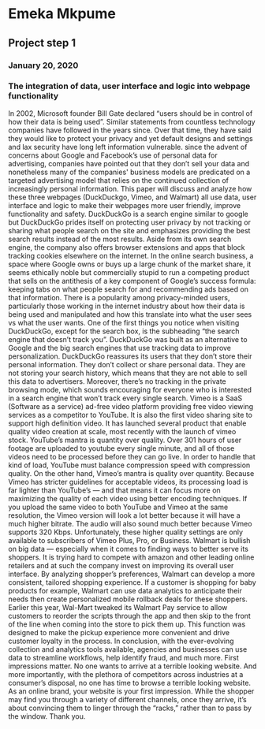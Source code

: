 # **Emeka Mkpume**

## **Project step 1**

### **January 20, 2020**

### **The integration of data, user interface and logic into webpage functionality**

In 2002, Microsoft founder Bill Gate declared “users should be in control of how their data is being used”. Similar statements from countless technology companies have followed in the years since. Over that time, they have said they would like to protect your privacy and yet default designs and settings and lax security have long left information vulnerable. since the advent of concerns about Google and Facebook’s use of personal data for advertising, companies have pointed out that they don’t sell your data and nonetheless many of the companies' business models are predicated on a targeted advertising model that relies on the continued collection of increasingly personal information. This paper will discuss and analyze how these three webpages (DuckDuckgo, Vimeo, and Walmart) all use data, user interface and logic to make their webpages more user friendly, improve functionality and safety.
DuckDuckGo is a search engine similar to google but DuckDuckGo prides itself on protecting user privacy by not tracking or sharing what people search on the site and emphasizes providing the best search results instead of the most results. Aside from its own search engine, the company also offers browser extensions and apps that block tracking cookies elsewhere on the internet. In the online search business, a space where Google owns or buys up a large chunk of the market share, it seems ethically noble but commercially stupid to run a competing product that sells on the antithesis of a key component of Google’s success formula: keeping tabs on what people search for and recommending ads based on that information. There is a popularity among privacy-minded users, particularly those working in the internet industry about how their data is being used and manipulated and how this translate into what the user sees vs what the user wants. One of the first things you notice when visiting DuckDuckGo, except for the search box, is the subheading “the search engine that doesn’t track you”. DuckDuckGo was built as an alternative to Google and the big search engines that use tracking data to improve personalization. DuckDuckGo reassures its users that they don’t store their personal information. They don’t collect or share personal data. They are not storing your search history, which means that they are not able to sell this data to advertisers. Moreover, there’s no tracking in the private browsing mode, which sounds encouraging for everyone who is interested in a search engine that won’t track every single search.
	Vimeo is a SaaS (Software as a service) ad-free video platform providing free video viewing services as a competitor to YouTube. It is also the first video sharing site to support high definition video. It has launched several product that enable quality video creation at scale, most recently with the launch of vimeo stock. YouTube’s mantra is quantity over quality. Over 301 hours of user footage are uploaded to youtube every single minute, and all of those videos need to be processed before they can go live. In order to handle that kind of load, YouTube must balance compression speed with compression quality. On the other hand, Vimeo’s mantra is quality over quantity. Because Vimeo has stricter guidelines for acceptable videos, its processing load is far lighter than YouTube’s — and that means it can focus more on maximizing the quality of each video using better encoding techniques. If you upload the same video to both YouTube and Vimeo at the same resolution, the Vimeo version will look a lot better because it will have a much higher bitrate. The audio will also sound much better because Vimeo supports 320 Kbps. Unfortunately, these higher quality settings are only available to subscribers of Vimeo Plus, Pro, or Business.
	Walmart is bullish on big data — especially when it comes to finding ways to better serve its shoppers. It is trying hard to compete with amazon and other leading online retailers and at such the company invest on improving its overall user interface. By analyzing shopper’s preferences, Walmart can develop a more consistent, tailored shopping experience. If a customer is shopping for baby products for example, Walmart can use data analytics to anticipate their needs then create personalized mobile rollback deals for these shoppers. Earlier this year, Wal-Mart tweaked its Walmart Pay service to allow customers to reorder the scripts through the app and then skip to the front of the line when coming into the store to pick them up. This function was designed to make the pickup experience more convenient and drive customer loyalty in the process. 
	In conclusion, with the ever-evolving collection and analytics tools available, agencies and businesses can use data to streamline workflows, help identify fraud, and much more. First impressions matter. No one wants to arrive at a terrible looking website. And more importantly, with the plethora of competitors across industries at a consumer’s disposal, no one has time to browse a terrible looking website. As an online brand, your website is your first impression. While the shopper may find you through a variety of different channels, once they arrive, it’s about convincing them to linger through the “racks,” rather than to pass by the window.
Thank you.



